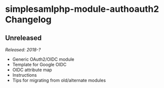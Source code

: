 # simplesamlphp-module-authoauth2  Changelog

## Unreleased

_Released: 2018-?_

* Generic OAuth2/OIDC module
* Template for Google OIDC
* OIDC attribute map
* Instructions
* Tips for migrating from old/alternate modules 